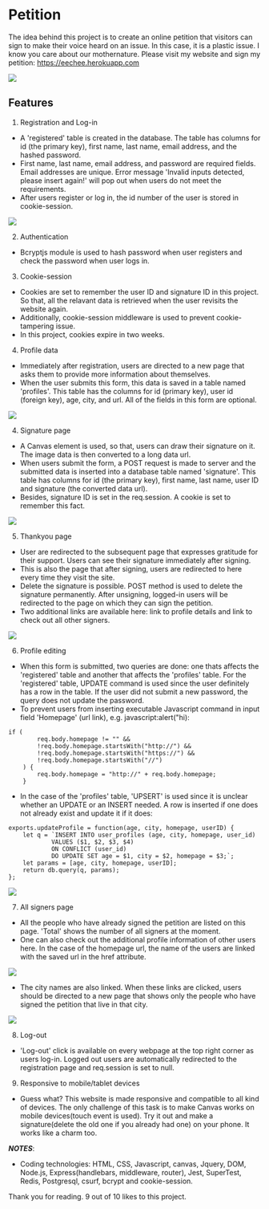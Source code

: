 # Petition
The idea behind this project is to create an online petition that visitors can sign to make their voice heard on an issue. In this case, it is a plastic issue. I know you care about our mothernature. Please visit my website and sign my petition: https://eechee.herokuapp.com

<img src="Petition-no-plastics.png">

## Features
1) Registration and Log-in
* A 'registered' table is created in the database. The table has columns for id (the primary key), first name, last name, email address,   and the hashed password.
* First name, last name, email address, and password are required fields. Email addresses are unique. Error message 'Invalid inputs detected, please insert again!' will pop out when users do not meet the requirements.
* After users register or log in, the id number of the user is stored in cookie-session. 

<img src="log-in.png">

2) Authentication
* Bcryptjs module is used to hash password when user registers and check the password when user logs in.

3) Cookie-session
* Cookies are set to remember the user ID and signature ID in this project. So that, all the relavant data is retrieved when the user revisits the website again.
* Additionally, cookie-session middleware is used to prevent cookie-tampering issue.
* In this project, cookies expire in two weeks.  

4) Profile data
* Immediately after registration, users are directed to a new page that asks them to provide more information about themselves.
* When the user submits this form, this data is saved in a table named 'profiles'. This table has the columns for id (primary key), user id (foreign key), age, city, and url. All of the fields in this form are optional.

<img src="personal-info.png">

4) Signature page
* A Canvas element is used, so that, users can draw their signature on it. The image data is then converted to a long data url.
* When users submit the form, a POST request is made to server and the submitted data is inserted into a database table named 'signature'. This table has columns for id (the primary key), first name, last name, user ID and signature (the converted data url). 
* Besides, signature ID is set in the req.session. A cookie is set to remember this fact. 
  
<img src="signing-page.png">

5) Thankyou page
* User are redirected to the subsequent page that expresses gratitude for their support. Users can see their signature immediately after signing.
* This is also the page that after signing, users are redirected to here every time they visit the site. 
* Delete the signature is possible. POST method is used to delete the signature permanently. After unsigning, logged-in users will be redirected to the page on which they can sign the petition.
* Two additional links are available here: link to profile details and link to check out all other signers.

<img src="thankyou-page.png">

6) Profile editing
* When this form is submitted, two queries are done: one thats affects the 'registered' table and another that affects the 'profiles' table. For the 'registered' table, UPDATE command is used since the user definitely has a row in the table. If the user did not submit a new password, the query does not update the password.
* To prevent users from inserting executable Javascript command in input field 'Homepage' (url link), e.g. javascript:alert("hi):

```
if (    
        req.body.homepage != "" &&
        !req.body.homepage.startsWith("http://") &&
        !req.body.homepage.startsWith("https://") &&
        !req.body.homepage.startsWith("//")
    ) {
        req.body.homepage = "http://" + req.body.homepage;
    }
```

* In the case of the 'profiles' table, 'UPSERT' is used since it is unclear whether an UPDATE or an INSERT needed. A row is inserted if one does not already exist and update it if it does:
```
exports.updateProfile = function(age, city, homepage, userID) {
    let q = `INSERT INTO user_profiles (age, city, homepage, user_id)
            VALUES ($1, $2, $3, $4)
            ON CONFLICT (user_id)
            DO UPDATE SET age = $1, city = $2, homepage = $3;`;
    let params = [age, city, homepage, userID];
    return db.query(q, params);
};
```

<img src="profile.png">

7) All signers page
* All the people who have already signed the petition are listed on this page. 'Total' shows the number of all signers at the moment.
* One can also check out the additional profile information of other users here. In the case of the homepage url, the name of the users are linked with the saved url in the href attribute.

<img src="signers.png">

* The city names are also linked. When these links are clicked, users should be directed to a new page that shows only the people who have signed the petition that live in that city.

<img src="signers-city.png">

8) Log-out
* 'Log-out' click is available on every webpage at the top right corner as users log-in. Logged out users are automatically redirected to the registration page and req.session is set to null.
  
9) Responsive to mobile/tablet devices
* Guess what? This website is made responsive and compatible to all kind of devices. The only challenge of this task is to make Canvas works on mobile devices(touch event is used). Try it out and make a signature(delete the old one if you already had one) on your phone. It works like a charm too.

**_NOTES_**:
* Coding technologies: HTML, CSS, Javascript, canvas, Jquery, DOM, Node.js, Express(handlebars, middleware, router), Jest, SuperTest, Redis, Postgresql, csurf, bcrypt and cookie-session.

Thank you for reading. 9 out of 10 likes to this project.



